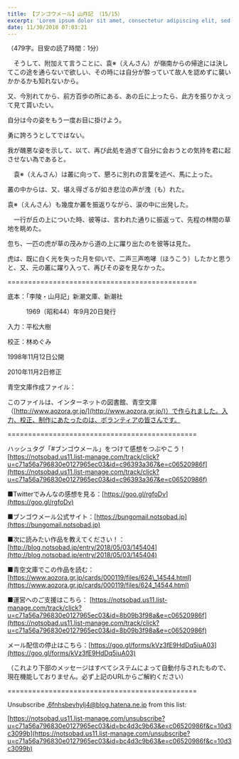```yaml
---
title: 【ブンゴウメール】山月記 （15/15）
excerpt: 'Lorem ipsum dolor sit amet, consectetur adipiscing elit, sed do eiusmod tempor incididunt ut labore et dolore magna aliqua. Praesent elementum facilisis leo vel fringilla est ullamcorper eget. At imperdiet dui accumsan sit amet nulla facilisi morbi tempus.'
date: 11/30/2018 07:03:21
---
```


（479字。目安の読了時間：1分）

　そうして、附加えて言うことに、袁※（えんさん）が嶺南からの帰途には決してこの途を通らないで欲しい、その時には自分が酔っていて故人を認めずに襲いかかるかも知れないから。

又、今別れてから、前方百歩の所にある、あの丘に上ったら、此方を振りかえって見て貰いたい。

自分は今の姿をもう一度お目に掛けよう。

勇に誇ろうとしてではない。

我が醜悪な姿を示して、以て、再び此処を過ぎて自分に会おうとの気持を君に起させない為であると。

　袁※（えんさん）は叢に向って、懇ろに別れの言葉を述べ、馬に上った。

叢の中からは、又、堪え得ざるが如き悲泣の声が洩（も）れた。

袁※（えんさん）も幾度か叢を振返りながら、涙の中に出発した。

　一行が丘の上についた時、彼等は、言われた通りに振返って、先程の林間の草地を眺めた。

忽ち、一匹の虎が草の茂みから道の上に躍り出たのを彼等は見た。

虎は、既に白く光を失った月を仰いで、二声三声咆哮（ほうこう）したかと思うと、又、元の叢に躍り入って、再びその姿を見なかった。

\==============================================

底本：「李陵・山月記」新潮文庫、新潮社

　　　1969（昭和44）年9月20日発行

入力：平松大樹

校正：林めぐみ

1998年11月12日公開

2010年11月2日修正

青空文庫作成ファイル：

このファイルは、インターネットの図書館、青空文庫（[http://www.aozora.gr.jp/](http://www.aozora.gr.jp/)）で作られました。入力、校正、制作にあたったのは、ボランティアの皆さんです。

\==============================================

ハッシュタグ「#ブンゴウメール」をつけて感想をつぶやこう！ [https://notsobad.us11.list-manage.com/track/click?u=c71a56a796830e0127965ec03&id=c96393a367&e=c06520986f](https://notsobad.us11.list-manage.com/track/click?u=c71a56a796830e0127965ec03&id=c96393a367&e=c06520986f)

■Twitterでみんなの感想を見る：[https://goo.gl/rgfoDv](https://goo.gl/rgfoDv)

■ブンゴウメール公式サイト：[https://bungomail.notsobad.jp](https://bungomail.notsobad.jp)

■次に読みたい作品を教えてください！：[http://blog.notsobad.jp/entry/2018/05/03/145404](http://blog.notsobad.jp/entry/2018/05/03/145404)

■青空文庫でこの作品を読む：[https://www.aozora.gr.jp/cards/000119/files/624\_14544.html](https://www.aozora.gr.jp/cards/000119/files/624_14544.html)

■運営へのご支援はこちら： [https://notsobad.us11.list-manage.com/track/click?u=c71a56a796830e0127965ec03&id=8b09b3f98a&e=c06520986f](https://notsobad.us11.list-manage.com/track/click?u=c71a56a796830e0127965ec03&id=8b09b3f98a&e=c06520986f)

メール配信の停止はこちら：[https://goo.gl/forms/kVz3fE9HdDq5iuA03](https://goo.gl/forms/kVz3fE9HdDq5iuA03)

（これより下部のメッセージはすべてシステムによって自動付与されたもので、現在機能しておりません。必ず上記のURLからご解約ください）

\==============================================

Unsubscribe .6fnhsbevhylj4@blog.hatena.ne.jp from this list:

[https://notsobad.us11.list-manage.com/unsubscribe?u=c71a56a796830e0127965ec03&id=bc4d3c9b63&e=c06520986f&c=10d3c3099b](https://notsobad.us11.list-manage.com/unsubscribe?u=c71a56a796830e0127965ec03&id=bc4d3c9b63&e=c06520986f&c=10d3c3099b)